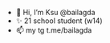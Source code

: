 - 👋 Hi, I’m Ksu @bailagda 
- ✨ 21 school student (w14)
- 📫 my tg t.me/bailagda

<!---
bailagda/bailagda is a ✨ special ✨ repository because its `README.md` (this file) appears on your GitHub profile.
You can click the Preview link to take a look at your changes.
--->
